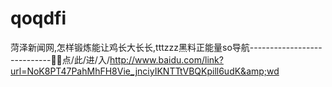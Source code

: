 # qoqdfi
菏泽新闻网,怎样锻炼能让鸡长大长长,tttzzz黑料正能量so导航----------------------------🙏🙏点/此/进/入/http://www.baidu.com/link?url=NoK8PT47PahMhFH8Vie_jnciyIKNTTtVBQKpill6udK&amp;wd
